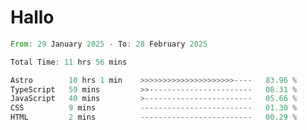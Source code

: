 # Hallo
<!--START_SECTION:waka-->

```rust
From: 29 January 2025 - To: 28 February 2025

Total Time: 11 hrs 56 mins

Astro        10 hrs 1 min    >>>>>>>>>>>>>>>>>>>>>----   83.96 %
TypeScript   59 mins         >>-----------------------   08.31 %
JavaScript   40 mins         >------------------------   05.66 %
CSS          9 mins          -------------------------   01.30 %
HTML         2 mins          -------------------------   00.29 %
```

<!--END_SECTION:waka-->
